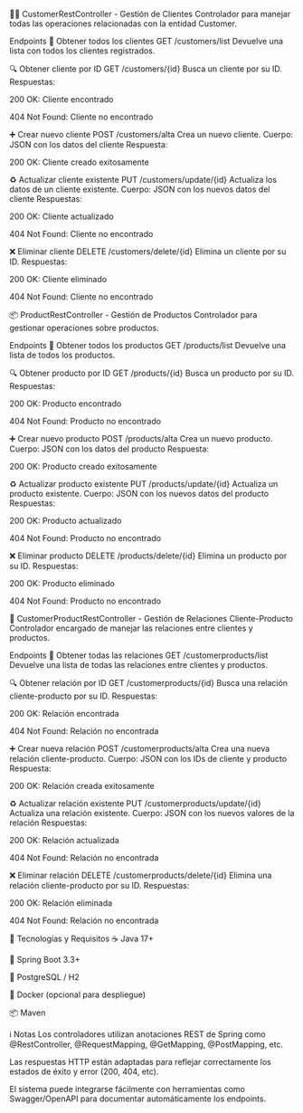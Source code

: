 🧑‍💼 CustomerRestController - Gestión de Clientes
Controlador para manejar todas las operaciones relacionadas con la entidad Customer.

Endpoints
📄 Obtener todos los clientes
GET /customers/list
Devuelve una lista con todos los clientes registrados.

🔍 Obtener cliente por ID
GET /customers/{id}
Busca un cliente por su ID.
Respuestas:

200 OK: Cliente encontrado

404 Not Found: Cliente no encontrado

➕ Crear nuevo cliente
POST /customers/alta
Crea un nuevo cliente.
Cuerpo: JSON con los datos del cliente
Respuesta:

200 OK: Cliente creado exitosamente

♻️ Actualizar cliente existente
PUT /customers/update/{id}
Actualiza los datos de un cliente existente.
Cuerpo: JSON con los nuevos datos del cliente
Respuestas:

200 OK: Cliente actualizado

404 Not Found: Cliente no encontrado

❌ Eliminar cliente
DELETE /customers/delete/{id}
Elimina un cliente por su ID.
Respuestas:

200 OK: Cliente eliminado

404 Not Found: Cliente no encontrado

📦 ProductRestController - Gestión de Productos
Controlador para gestionar operaciones sobre productos.

Endpoints
📄 Obtener todos los productos
GET /products/list
Devuelve una lista de todos los productos.

🔍 Obtener producto por ID
GET /products/{id}
Busca un producto por su ID.
Respuestas:

200 OK: Producto encontrado

404 Not Found: Producto no encontrado

➕ Crear nuevo producto
POST /products/alta
Crea un nuevo producto.
Cuerpo: JSON con los datos del producto
Respuesta:

200 OK: Producto creado exitosamente

♻️ Actualizar producto existente
PUT /products/update/{id}
Actualiza un producto existente.
Cuerpo: JSON con los nuevos datos del producto
Respuestas:

200 OK: Producto actualizado

404 Not Found: Producto no encontrado

❌ Eliminar producto
DELETE /products/delete/{id}
Elimina un producto por su ID.
Respuestas:

200 OK: Producto eliminado

404 Not Found: Producto no encontrado

🔗 CustomerProductRestController - Gestión de Relaciones Cliente-Producto
Controlador encargado de manejar las relaciones entre clientes y productos.

Endpoints
📄 Obtener todas las relaciones
GET /customerproducts/list
Devuelve una lista de todas las relaciones entre clientes y productos.

🔍 Obtener relación por ID
GET /customerproducts/{id}
Busca una relación cliente-producto por su ID.
Respuestas:

200 OK: Relación encontrada

404 Not Found: Relación no encontrada

➕ Crear nueva relación
POST /customerproducts/alta
Crea una nueva relación cliente-producto.
Cuerpo: JSON con los IDs de cliente y producto
Respuesta:

200 OK: Relación creada exitosamente

♻️ Actualizar relación existente
PUT /customerproducts/update/{id}
Actualiza una relación existente.
Cuerpo: JSON con los nuevos valores de la relación
Respuestas:

200 OK: Relación actualizada

404 Not Found: Relación no encontrada

❌ Eliminar relación
DELETE /customerproducts/delete/{id}
Elimina una relación cliente-producto por su ID.
Respuestas:

200 OK: Relación eliminada

404 Not Found: Relación no encontrada

🧱 Tecnologías y Requisitos
☕ Java 17+

🌱 Spring Boot 3.3+

🐘 PostgreSQL / H2

🐳 Docker (opcional para despliegue)

📦 Maven

ℹ️ Notas
Los controladores utilizan anotaciones REST de Spring como @RestController, @RequestMapping, @GetMapping, @PostMapping, etc.

Las respuestas HTTP están adaptadas para reflejar correctamente los estados de éxito y error (200, 404, etc).

El sistema puede integrarse fácilmente con herramientas como Swagger/OpenAPI para documentar automáticamente los endpoints.
